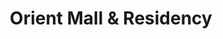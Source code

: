 ---
title: "Orient Mall & Residency"
url: /hydrabd/orient-mall-und-residency/
shop: Einkaufszentrum
---